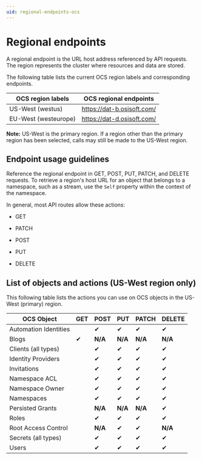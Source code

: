 ```yaml
---
uid: regional-endpoints-ocs
---
```


# Regional endpoints

A regional endpoint is the URL host address referenced by API requests. The region represents the cluster where resources and data are stored. 

The following table lists the current OCS region labels and corresponding endpoints.

| OCS region labels | OCS regional endpoints |
| ------------- | ----------------- |
| US-West (westus) | https://dat-b.osisoft.com/ |
| EU-West (westeurope) | https://dat-d.osisoft.com/ | 

**Note:** US-West is the primary region. If a region other than the primary region has been selected, calls may still be made to the US-West region.

## Endpoint usage guidelines

Reference the regional endpoint in GET, POST, PUT, PATCH, and DELETE requests. To retrieve a region's host URL for an object that belongs to a namespace, such as a stream, use the `Self` property within the context of the namespace.

In general, most API routes allow these actions:
 
* GET

* PATCH

* POST

* PUT

* DELETE

## List of objects and actions (US-West region only)

This following table lists the actions you can use on OCS objects in the US-West (primary) region. 

| OCS Object |   GET |   POST |  PUT | PATCH |   DELETE |
| ------ | ------ | ------ | ------ | ------ | ------ |
| Automation Identities |    | ✔ | ✔ |  ✔ | ✔ |
|Blogs| ✔|  **N/A**|    **N/A**|    **N/A**|    **N/A**|
|Clients (all types)    |   |✔| ✔|  ✔|  ✔|
|Identity Providers   |   |✔| ✔|  ✔|  ✔|
|Invitations | | ✔ | ✔ | ✔ | ✔ |
|Namespace ACL  |   |✔  |✔| ✔|  ✔|
|Namespace Owner |  | ✔ | ✔ | ✔ | ✔ |
|Namespaces    |   |✔| ✔|  ✔|  ✔|
|Persisted Grants| | **N/A** | **N/A** | **N/A** | ✔ |
|Roles  | | ✔ | ✔ | ✔ | ✔ |
|Root Access Control |  | **N/A** | ✔ | ✔ | **N/A** |
|Secrets (all types) |  | ✔ | ✔| ✔ | ✔ |
|Users |    | ✔ | ✔| ✔ | ✔ |
